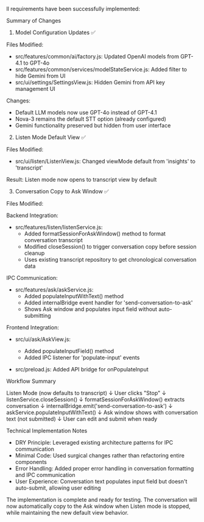 ll requirements have been successfully implemented:

  Summary of Changes

  1. Model Configuration Updates ✅

  Files Modified:
  - src/features/common/ai/factory.js: Updated OpenAI models from GPT-4.1 to GPT-4o
  - src/features/common/services/modelStateService.js: Added filter to hide Gemini from UI
  - src/ui/settings/SettingsView.js: Hidden Gemini from API key management UI

  Changes:
  - Default LLM models now use GPT-4o instead of GPT-4.1
  - Nova-3 remains the default STT option (already configured)
  - Gemini functionality preserved but hidden from user interface

  2. Listen Mode Default View ✅

  Files Modified:
  - src/ui/listen/ListenView.js: Changed viewMode default from 'insights' to 'transcript'

  Result: Listen mode now opens to transcript view by default

  3. Conversation Copy to Ask Window ✅

  Files Modified:

  Backend Integration:
  - src/features/listen/listenService.js:
    - Added formatSessionForAskWindow() method to format conversation transcript
    - Modified closeSession() to trigger conversation copy before session cleanup
    - Uses existing transcript repository to get chronological conversation data

  IPC Communication:
  - src/features/ask/askService.js:
    - Added populateInputWithText() method
    - Added internalBridge event handler for 'send-conversation-to-ask'
    - Shows Ask window and populates input field without auto-submitting

  Frontend Integration:
  - src/ui/ask/AskView.js:
    - Added populateInputField() method
    - Added IPC listener for 'populate-input' events

  - src/preload.js: Added API bridge for onPopulateInput

  Workflow Summary

  Listen Mode (now defaults to transcript)
      ↓
  User clicks "Stop"
      ↓
  listenService.closeSession()
      ↓
  formatSessionForAskWindow() extracts conversation
      ↓
  internalBridge.emit('send-conversation-to-ask')
      ↓
  askService.populateInputWithText()
      ↓
  Ask window shows with conversation text (not submitted)
      ↓
  User can edit and submit when ready

  Technical Implementation Notes

  - DRY Principle: Leveraged existing architecture patterns for IPC communication
  - Minimal Code: Used surgical changes rather than refactoring entire components
  - Error Handling: Added proper error handling in conversation formatting and IPC communication
  - User Experience: Conversation text populates input field but doesn't auto-submit, allowing user
  editing

  The implementation is complete and ready for testing. The conversation will now automatically copy to
  the Ask window when Listen mode is stopped, while maintaining the new default view behavior.